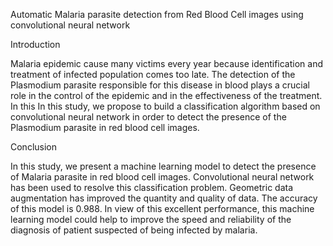 Automatic Malaria parasite detection from Red Blood Cell images using convolutional neural network

Introduction

Malaria epidemic cause many victims every year because identification and treatment of infected population comes too late. The detection of the Plasmodium parasite responsible for this disease in blood plays a crucial role in the control of the epidemic and in the effectiveness of the treatment. In this In this study, we propose  to build a classification algorithm based on convolutional neural network in order to detect the presence of the Plasmodium parasite in red blood cell images. 

Conclusion

In this study, we present a machine learning model to detect the presence of Malaria parasite in red blood cell images. Convolutional neural network has been used to resolve this classification problem. Geometric data augmentation has improved the quantity and quality of data. The accuracy of this model is 0.988. In view of this excellent performance, this machine learning model could help to improve the speed and reliability of the diagnosis of patient suspected of being infected by malaria.
